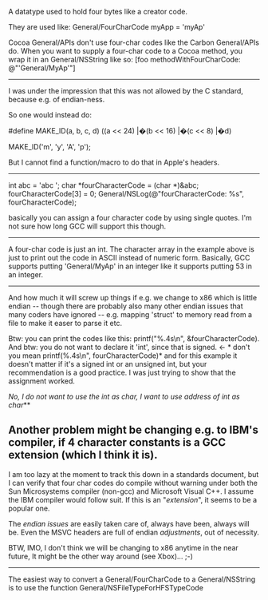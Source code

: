 A datatype used to hold four bytes like a creator code.

They are used like:     General/FourCharCode myApp = 'myAp'

Cocoa General/APIs don't use four-char codes like the Carbon General/APIs do. When you want to supply a four-char code to a Cocoa method, you wrap it in an General/NSString like so:     [foo methodWithFourCharCode: @"'General/MyAp'"]

----
I was under the impression that this was not allowed by the C standard, because e.g. of endian-ness.

So one would instead do:
    
#define MAKE_ID(a, b, c, d) ((a << 24) |�(b << 16) |�(c << 8) |�d)

MAKE_ID('m', 'y', 'A', 'p');

But I cannot find a function/macro to do that in Apple's headers.

----

    
int abc = 'abc ';
char *fourCharacterCode = (char *)&abc;
fourCharacterCode[3] = 0;
General/NSLog(@"fourCharacterCode: %s", fourCharacterCode);


basically you can assign a four character code by using single quotes. I'm not sure how long GCC will support this though.

----

A four-char code is just an int. The character array in the example above is just to print out the code in ASCII instead of numeric form. Basically, GCC supports putting 'General/MyAp' in an integer like it supports putting 53 in an integer.

----

And how much it will screw up things if e.g. we change to x86 which is little endian -- though there are probably also many other endian issues that many coders have ignored -- e.g. mapping 'struct' to memory read from a file to make it easer to parse it etc.

Btw: you can print the codes like this:     printf("%.4s\n", &fourCharacterCode). And btw: you do not want to declare it 'int', since that is signed. <- * don't you mean     printf(%.4s\n", fourCharacterCode)* and for this example it doesn't matter if it's a signed int or an unsigned int, but your recommendation is a good practice. I was just trying to show that the assignment worked. 

**No, I do not want to use the int as char*, I want to use address of int as char***

Another problem might be changing e.g. to IBM's compiler, if 4 character constants is a GCC extension (which I think it is).
----

I am too lazy at the moment to track this down in a standards document, but I can verify that four char codes do compile without warning under both the Sun Microsystems compiler (non-gcc) and Microsoft Visual C++. I assume the IBM compiler would follow suit. If this is an "*extension*", it seems to be a popular one.

The *endian issues* are easily taken care of, always have been, always will be. Even the MSVC headers are full of endian *adjustments*, out of necessity.

BTW, IMO, I don't think we will be changing to x86 anytime in the near future, It might be the other way around (see Xbox)... ;-)

----

The easiest way to convert a General/FourCharCode to a General/NSString is to use the function General/NSFileTypeForHFSTypeCode